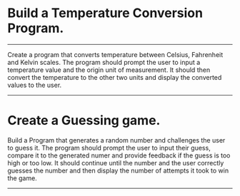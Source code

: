 # Build a Temperature Conversion Program.
--- 
Create a program that converts temperature between Celsius, Fahrenheit and Kelvin scales.
The program should prompt the user to input a temperature value and the origin unit of measurement. It should then 
convert the temperature to the other two units and display the converted values to the user. 

--- 
 # Create a Guessing game.

 Build a Program that generates a random number and challenges the 
 user to guess it. The program should prompt the user to input their guess, compare it to the 
 generated numer and provide feedback if the guess is too 
 high or too low. It should continue until the number and the 
 user correctly guesses the number and then display the number of attempts it took to
 win the game.

 ---